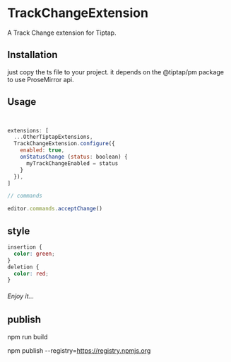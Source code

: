 # TrackChangeExtension

A Track Change extension for Tiptap.


## Installation

just copy the ts file to your project. it depends on the @tiptap/pm package to use ProseMirror api.

## Usage

```javascript


extensions: [
  ...OtherTiptapExtensions,
  TrackChangeExtension.configure({
    enabled: true,
    onStatusChange (status: boolean) {
      myTrackChangeEnabled = status
    }
  }),
]

// commands

editor.commands.acceptChange()


```

## style

```css
insertion {
  color: green;
}
deletion {
  color: red;
}
```

###### Enjoy it...

## publish
npm run build

npm publish --registry=https://registry.npmjs.org